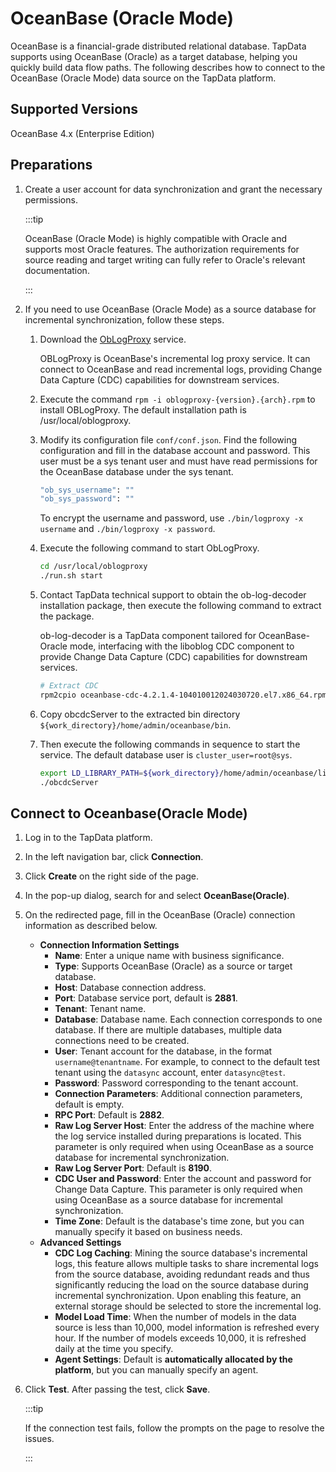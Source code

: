 # OceanBase (Oracle Mode)

OceanBase is a financial-grade distributed relational database. TapData supports using OceanBase (Oracle) as a target database, helping you quickly build data flow paths. The following describes how to connect to the OceanBase (Oracle Mode) data source on the TapData platform.

## Supported Versions

OceanBase 4.x (Enterprise Edition)

## Preparations

1. Create a user account for data synchronization and grant the necessary permissions.

   :::tip

   OceanBase (Oracle Mode) is highly compatible with Oracle and supports most Oracle features. The authorization requirements for source reading and target writing can fully refer to Oracle's relevant documentation.

   :::

2. If you need to use OceanBase (Oracle Mode) as a source database for incremental synchronization, follow these steps.

    1. Download the [ObLogProxy](https://www.oceanbase.com/softwarecenter-enterprise) service.

       OBLogProxy is OceanBase's incremental log proxy service. It can connect to OceanBase and read incremental logs, providing Change Data Capture (CDC) capabilities for downstream services.

    2. Execute the command `rpm -i oblogproxy-{version}.{arch}.rpm` to install OBLogProxy. The default installation path is /usr/local/oblogproxy.

    3. Modify its configuration file `conf/conf.json`. Find the following configuration and fill in the database account and password. This user must be a sys tenant user and must have read permissions for the OceanBase database under the sys tenant.

       ```bash
       "ob_sys_username": ""
       "ob_sys_password": ""
       ```

       To encrypt the username and password, use `./bin/logproxy -x username` and `./bin/logproxy -x password`.

    4. Execute the following command to start ObLogProxy.

       ```bash
       cd /usr/local/oblogproxy
       ./run.sh start
       ```

    5. Contact TapData technical support to obtain the ob-log-decoder installation package, then execute the following command to extract the package.

       ob-log-decoder is a TapData component tailored for OceanBase-Oracle mode, interfacing with the liboblog CDC component to provide Change Data Capture (CDC) capabilities for downstream services.

       ```bash
       # Extract CDC
       rpm2cpio oceanbase-cdc-4.2.1.4-104010012024030720.el7.x86_64.rpm | cpio -idv
       ```

    6. Copy obcdcServer to the extracted bin directory `${work_directory}/home/admin/oceanbase/bin`.

    7. Then execute the following commands in sequence to start the service. The default database user is `cluster_user=root@sys`.

       ```bash
       export LD_LIBRARY_PATH=${work_directory}/home/admin/oceanbase/lib64/
       ./obcdcServer
       ```

## Connect to Oceanbase(Oracle Mode)


1. Log in to the TapData platform.

2. In the left navigation bar, click **Connection**.

3. Click **Create** on the right side of the page.

4. In the pop-up dialog, search for and select **OceanBase(Oracle)**.

5. On the redirected page, fill in the OceanBase (Oracle) connection information as described below.

    * **Connection Information Settings**
        * **Name**: Enter a unique name with business significance.
        * **Type**: Supports OceanBase (Oracle) as a source or target database.
        * **Host**: Database connection address.
        * **Port**: Database service port, default is **2881**.
        * **Tenant**: Tenant name.
        * **Database**: Database name. Each connection corresponds to one database. If there are multiple databases, multiple data connections need to be created.
        * **User**: Tenant account for the database, in the format `username@tenantname`. For example, to connect to the default test tenant using the `datasync` account, enter `datasync@test`.
        * **Password**: Password corresponding to the tenant account.
        * **Connection Parameters**: Additional connection parameters, default is empty.
        * **RPC Port**: Default is **2882**.
        * **Raw Log Server Host**: Enter the address of the machine where the log service installed during preparations is located. This parameter is only required when using OceanBase as a source database for incremental synchronization.
        * **Raw Log Server Port**: Default is **8190**.
        * **CDC User and Password**: Enter the account and password for Change Data Capture. This parameter is only required when using OceanBase as a source database for incremental synchronization.
        * **Time Zone**: Default is the database's time zone, but you can manually specify it based on business needs.
    * **Advanced Settings**
        * **CDC Log Caching**: Mining the source database's incremental logs, this feature allows multiple tasks to share incremental logs from the source database, avoiding redundant reads and thus significantly reducing the load on the source database during incremental synchronization. Upon enabling this feature, an external storage should be selected to store the incremental log.
        * **Model Load Time**: When the number of models in the data source is less than 10,000, model information is refreshed every hour. If the number of models exceeds 10,000, it is refreshed daily at the time you specify.
        * **Agent Settings**: Default is **automatically allocated by the platform**, but you can manually specify an agent.

6. Click **Test**. After passing the test, click **Save**.

   :::tip

   If the connection test fails, follow the prompts on the page to resolve the issues.

   :::